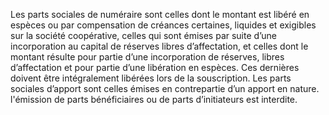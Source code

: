 Les parts sociales de numéraire sont celles dont le montant est libéré en espèces ou par compensation de créances certaines, liquides et exigibles sur la société coopérative, celles qui sont émises par suite d’une incorporation au capital de réserves libres d’affectation, et celles dont le montant résulte pour partie d’une incorporation de réserves, libres d’affectation et pour partie d’une libération en espèces. Ces dernières doivent être intégralement libérées lors de la souscription.
Les parts sociales d’apport sont celles émises en contrepartie d’un apport en nature. l'émission de parts bénéficiaires ou de parts d’initiateurs est interdite.
